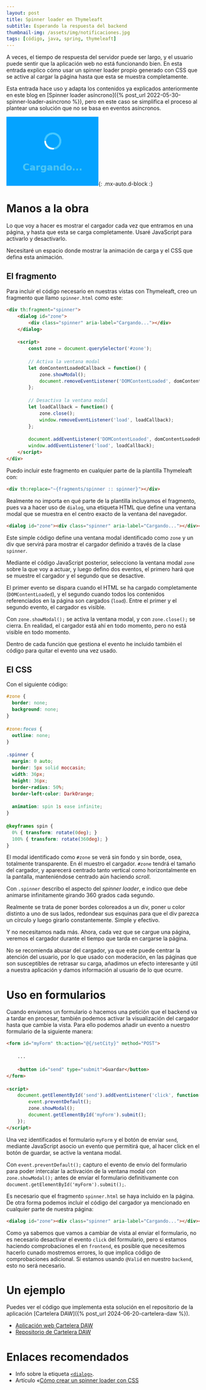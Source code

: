 ```yaml
---
layout: post
title: Spinner loader en Thymeleaft
subtitle: Esperando la respuesta del backend
thumbnail-img: /assets/img/notificaciones.jpg
tags: [código, java, spring, thymeleaft]
---
```


A veces, el tiempo de respuesta del servidor puede ser largo, y el usuario puede sentir que la aplicación web no está funcionando bien. En esta entrada explico cómo usar un spinner loader propio generado con CSS que se active al cargar la página hasta que esta se muestra completamente.

Esta entrada hace uso y adapta los contenidos ya explicados anteriormente en este blog en [Spinner loader asíncrono]({% post_url 2022-05-30-spinner-loader-asincrono %}), pero en este caso se simplifica el proceso al plantear una solución que no se basa en eventos asíncronos.

![Spin](/assets/img/spinner-loader.png){: .mx-auto.d-block :}

# Manos a la obra

Lo que voy a hacer es mostrar el cargador cada vez que entramos en una página, y hasta que esta se carga completamente. Usaré JavaScript para activarlo y desactivarlo.

Necesitaré un espacio donde mostrar la animación de carga y el CSS que defina esta animación.

## El fragmento

Para incluir el código necesario en nuestras vistas con Thymeleaft, creo un fragmento que llamo `spinner.html` como este:

``` html
<div th:fragment="spinner">
    <dialog id="zone">
        <div class="spinner" aria-label="Cargando..."></div>
    </dialog>

    <script>
        const zone = document.querySelector('#zone');

        // Activa la ventana modal
        let domContentLoadedCallback = function() {
            zone.showModal();
            document.removeEventListener('DOMContentLoaded', domContentLoadedCallback);
        };

        // Desactiva la ventana modal
        let loadCallback = function() {
            zone.close();
            window.removeEventListener('load', loadCallback);
        };

        document.addEventListener('DOMContentLoaded', domContentLoadedCallback);
        window.addEventListener('load', loadCallback);
    </script>
</div>
```

Puedo incluir este fragmento en cualquier parte de la plantilla Thymeleaft con:

```html
<div th:replace="~{fragments/spinner :: spinner}"></div>
```

Realmente no importa en qué parte de la plantilla incluyamos el fragmento, pues va a hacer uso de `dialog`, una etiqueta HTML que define una ventana modal que se muestra en el centro exacto de la ventana del navegador.

```html
<dialog id="zone"><div class="spinner" aria-label="Cargando..."></div></dialog>
```

Este simple código define una ventana modal identificado como `zone` y un div que servirá para mostrar el cargador definido a través de la clase `spinner`.

Mediante el código JavaScript posterior, selecciono la ventana modal `zone` sobre la que voy a actuar, y luego defino dos eventos, el primero hará que se muestre el cargador y el segundo que se desactive.

El primer evento se dispara cuando el HTML se ha cargado completamente (`DOMContentLoaded`), y el segundo cuando todos los contenidos referenciados en la página son cargados (`load`). Entre el primer y el segundo evento, el cargador es visible. 

Con `zone.showModal();` se activa la ventana modal, y con `zone.close();` se cierra. En realidad, el cargador está ahí en todo momento, pero no está visible en todo momento.

Dentro de cada función que gestiona el evento he incluido también el código para quitar el evento una vez usado.

## El CSS

Con el siguiente código:

```css
#zone {
  border: none;
  background: none;
}

#zone:focus {
  outline: none;
}

.spinner {
  margin: 0 auto;
  border: 5px solid moccasin;
  width: 36px;
  height: 36px;
  border-radius: 50%;
  border-left-color: DarkOrange;

  animation: spin 1s ease infinite;
}

@keyframes spin {
  0% { transform: rotate(0deg); }
  100% { transform: rotate(360deg); }
}
```

El modal identificado como `#zone` se verá sin fondo y sin borde, osea, totalmente transparente. En él muestro el cargador. `#zone` tendrá el tamaño del cargador, y aparecerá centrado tanto vertical como horizontalmente en la pantalla, manteniéndose centrado aún haciendo _scroll_.

Con `.spinner` describo el aspecto del _spinner loader_, e indico que debe animarse infinitamente girando 360 grados cada segundo.

Realmente se trata de poner bordes coloreados a un div, poner u color distinto a uno de sus lados, redondear sus esquinas para que el div parezca un círculo y luego girarlo constantemente. Simple y efectivo.

Y no necesitamos nada más. Ahora, cada vez que se cargue una página, veremos el cargador durante el tiempo que tarda en cargarse la página.

No se recomienda abusar del cargador, ya que este puede centrar la atención del usuario, por lo que usado con moderación, en las páginas que son susceptibles de retrasar su carga, añadimos un efecto interesante y útil a nuestra aplicación y damos información al usuario de lo que ocurre.

# Uso en formularios

Cuando enviamos un formulario o hacemos una petición que el backend va a tardar en procesar, también podemos activar la visualización del cargador hasta que cambie la vista. Para ello podemos añadir un evento a nuestro formulario de la siguiente manera:

```html
<form id="myForm" th:action="@{/setCity}" method="POST">
    
    ...

    <button id="send" type="submit">Guardar</button>
</form>

<script>
    document.getElementById('send').addEventListener('click', function(event) {
        event.preventDefault();
        zone.showModal();
        document.getElementById('myForm').submit();
    });
</script>

```

Una vez identificados el formulario `myForm` y el botón de enviar `send`, mediante JavaScript asocio un evento que permitirá que, al hacer click en el botón de guardar, se active la ventana modal.

Con `event.preventDefault();` capturo el evento de envío del formulario para poder intercalar la activación de la ventana modal con `zone.showModal();` antes de enviar el formulario definitivamente con `document.getElementById('myForm').submit();`.

Es necesario que el fragmento `spinner.html` se haya incluido en la página. De otra forma podemos incluir el código del cargador ya mencionado en cualquier parte de nuestra página:

```html
<dialog id="zone"><div class="spinner" aria-label="Cargando..."></div></dialog>
```

Como ya sabemos que vamos a cambiar de vista al enviar el formulario, no es necesario desactivar el evento `click` del formulario, pero si estamos haciendo comprobaciones el en `frontend`, es posible que necesitemos hacerlo cunado mostremos errores, lo que implica código de comprobaciones adicional. Si estamos usando `@Valid` en nuestro `backend`, esto no será necesario.

# Un ejemplo

Puedes ver el código que implementa esta solución en el repositorio de la aplicación [Cartelera DAW]({% post_url 2024-06-20-cartelera-daw %}).

- [Aplicación web Cartelera DAW](https://cartelera-daw.up.railway.app/)
- [Repositorio de Cartelera DAW](https://github.com/JavGuerra/cartelera-daw) 

# Enlaces recomendados

* Info sobre la etiqueta [`<dialog>`](https://twitter.com/Manz/status/1529836795130744834).
* Artículo «[Cómo crear un spinner loader con CSS](https://midu.dev/como-crear-un-spinner-con-css/)
